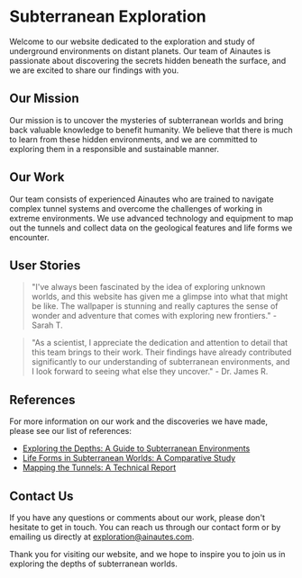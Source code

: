 <!--font:Open Sans-->

# Subterranean Exploration

Welcome to our website dedicated to the exploration and study of underground environments on distant planets. Our team of Ainautes is passionate about discovering the secrets hidden beneath the surface, and we are excited to share our findings with you.

## Our Mission

Our mission is to uncover the mysteries of subterranean worlds and bring back valuable knowledge to benefit humanity. We believe that there is much to learn from these hidden environments, and we are committed to exploring them in a responsible and sustainable manner.

## Our Work

Our team consists of experienced Ainautes who are trained to navigate complex tunnel systems and overcome the challenges of working in extreme environments. We use advanced technology and equipment to map out the tunnels and collect data on the geological features and life forms we encounter.

## User Stories

> "I've always been fascinated by the idea of exploring unknown worlds, and this website has given me a glimpse into what that might be like. The wallpaper is stunning and really captures the sense of wonder and adventure that comes with exploring new frontiers." - Sarah T.

> "As a scientist, I appreciate the dedication and attention to detail that this team brings to their work. Their findings have already contributed significantly to our understanding of subterranean environments, and I look forward to seeing what else they uncover." - Dr. James R.

## References

For more information on our work and the discoveries we have made, please see our list of references:

- [Exploring the Depths: A Guide to Subterranean Environments](#)
- [Life Forms in Subterranean Worlds: A Comparative Study](#)
- [Mapping the Tunnels: A Technical Report](#)

## Contact Us

If you have any questions or comments about our work, please don't hesitate to get in touch. You can reach us through our contact form or by emailing us directly at [exploration@ainautes.com](mailto:exploration@ainautes.com).

Thank you for visiting our website, and we hope to inspire you to join us in exploring the depths of subterranean worlds.

<!--

Write me content for website with wallpaper which alt text is:

"Ainautes exploring a vast network of tunnels beneath the surface of a distant planet, with glowing crystals all around them."

The name/title of the page should not be 1:1 copy of the alt text but rather a real content of the website which is using this wallpaper.

- Use markdown format 
- Start with heading
- Heading should be short and concise
- The content should look like a real website 
- The website should not be about the wallpaper, wallpaper is just a related background
- Heading should be contain work "wallpaper" or "background"
- Include real sections like references, contact, user stories, etc. use things relevant to the page purpose.
- Feel free to use structure like headings, bullets, numbering, blockquotes, paragraphs, horizontal lines, etc.
- You can use formatting like bold or _italic_
- You can include UTF-8 emojis
- Links should be only #hash anchors (and you can refer to the document itself)
- Do not include images


---


# Exploring the Depths: Uncovering the Mysteries of Subterranean Worlds

Welcome to our website dedicated to the exploration and study of underground environments on distant planets. Our team of Ainautes is passionate about discovering the secrets hidden beneath the surface, and we are excited to share our findings with you.

## Our Mission

Our mission is to uncover the mysteries of subterranean worlds and bring back valuable knowledge to benefit humanity. We believe that there is much to learn from these hidden environments, and we are committed to exploring them in a responsible and sustainable manner.

## Our Work

Our team consists of experienced Ainautes who are trained to navigate complex tunnel systems and overcome the challenges of working in extreme environments. We use advanced technology and equipment to map out the tunnels and collect data on the geological features and life forms we encounter.

## User Stories

> "I've always been fascinated by the idea of exploring unknown worlds, and this website has given me a glimpse into what that might be like. The wallpaper is stunning and really captures the sense of wonder and adventure that comes with exploring new frontiers." - Sarah T.

> "As a scientist, I appreciate the dedication and attention to detail that this team brings to their work. Their findings have already contributed significantly to our understanding of subterranean environments, and I look forward to seeing what else they uncover." - Dr. James R.

## References

For more information on our work and the discoveries we have made, please see our list of references:

- [Exploring the Depths: A Guide to Subterranean Environments](#)
- [Life Forms in Subterranean Worlds: A Comparative Study](#)
- [Mapping the Tunnels: A Technical Report](#)

## Contact Us

If you have any questions or comments about our work, please don't hesitate to get in touch. You can reach us through our contact form or by emailing us directly at [exploration@ainautes.com](mailto:exploration@ainautes.com).

Thank you for visiting our website, and we hope to inspire you to join us in exploring the depths of subterranean worlds.


---


Write me a Google font which is best fitting for the website.

Pick from the list:
- Cabin
- Montserrat
- Poppins
- Cinzel
- Raleway
- Alegreya
- Exo 2
- IBM Plex Sans
- Open Sans
- Lato
- Creepster
- Lobster
- Dancing Script
- Roboto
- Playfair Display
- Cinzel Decorative
- Orbitron
- Inter
- Futura
- Great Vibes
- Barlow Condensed
- Cormorant Garamond


Write just the font name nothing else.


---


Open Sans

-->
